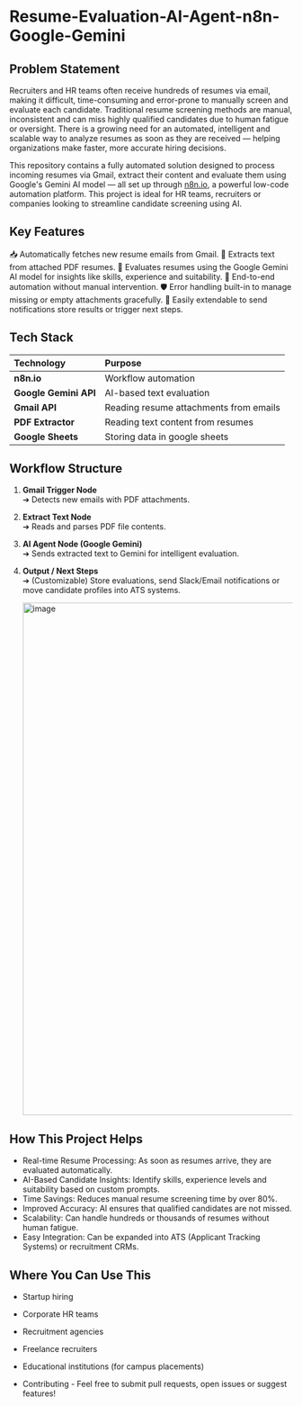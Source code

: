 # Resume-Evaluation-AI-Agent-n8n-Google-Gemini

## Problem Statement

Recruiters and HR teams often receive hundreds of resumes via email, making it difficult, time-consuming and error-prone to manually screen and evaluate each candidate. Traditional resume screening methods are manual, inconsistent and can miss highly qualified candidates due to human fatigue or oversight. There is a growing need for an automated, intelligent and scalable way to analyze resumes as soon as they are received — helping organizations make faster, more accurate hiring decisions.

This repository contains a fully automated solution designed to process incoming resumes via Gmail, extract their content and evaluate them using Google's Gemini AI model — all set up through [n8n.io](https://n8n.io), a powerful low-code automation platform. This project is ideal for HR teams, recruiters or companies looking to streamline candidate screening using AI.

## Key Features

📥 Automatically fetches new resume emails from Gmail.
📄 Extracts text from attached PDF resumes.
🤖 Evaluates resumes using the Google Gemini AI model for insights like skills, experience and suitability.
🔁 End-to-end automation without manual intervention.
🛡️ Error handling built-in to manage missing or empty attachments gracefully.
🔔 Easily extendable to send notifications store results or trigger next steps.

## Tech Stack

| Technology | Purpose |
| :--- | :--- |
| **n8n.io** | Workflow automation |
| **Google Gemini API** | AI-based text evaluation |
| **Gmail API** | Reading resume attachments from emails |
| **PDF Extractor** | Reading text content from resumes |
| **Google Sheets** | Storing data in google sheets |


## Workflow Structure

1. **Gmail Trigger Node**  
   ➔ Detects new emails with PDF attachments.

2. **Extract Text Node**  
   ➔ Reads and parses PDF file contents.

3. **AI Agent Node (Google Gemini)**  
   ➔ Sends extracted text to Gemini for intelligent evaluation.

4. **Output / Next Steps**  
   ➔ (Customizable) Store evaluations, send Slack/Email notifications or move candidate profiles into ATS systems.
   
    <img width="911" alt="image" src="https://github.com/user-attachments/assets/c135b53e-46df-45a6-a41f-5985966d5b6e" />

## How This Project Helps

- Real-time Resume Processing: As soon as resumes arrive, they are evaluated automatically.
- AI-Based Candidate Insights: Identify skills, experience levels and suitability based on custom prompts.
- Time Savings: Reduces manual resume screening time by over 80%.
- Improved Accuracy: AI ensures that qualified candidates are not missed.
- Scalability: Can handle hundreds or thousands of resumes without human fatigue.
- Easy Integration: Can be expanded into ATS (Applicant Tracking Systems) or recruitment CRMs.

## Where You Can Use This
- Startup hiring
- Corporate HR teams
- Recruitment agencies
- Freelance recruiters
- Educational institutions (for campus placements)

- Contributing - Feel free to submit pull requests, open issues or suggest features!
